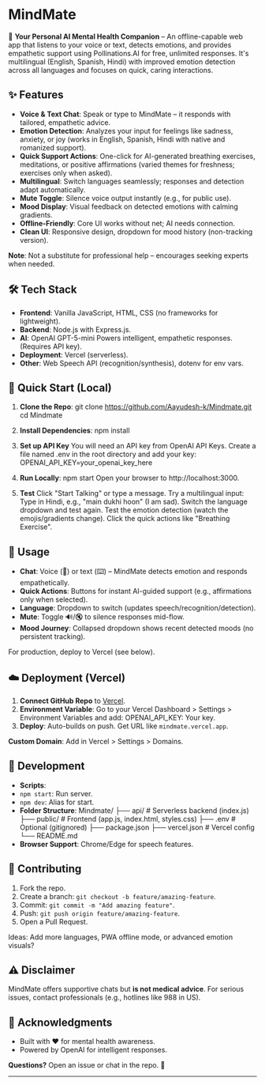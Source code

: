 # MindMate

🧠 **Your Personal AI Mental Health Companion** – An offline-capable web app that listens to your voice or text, detects emotions, and provides empathetic support using Pollinations.AI for free, unlimited responses. It's multilingual (English, Spanish, Hindi) with improved emotion detection across all languages and focuses on quick, caring interactions.

## ✨ Features

- **Voice & Text Chat**: Speak or type to MindMate – it responds with tailored, empathetic advice.
- **Emotion Detection**: Analyzes your input for feelings like sadness, anxiety, or joy (works in English, Spanish, Hindi with native and romanized support).
- **Quick Support Actions**: One-click for AI-generated breathing exercises, meditations, or positive affirmations (varied themes for freshness; exercises only when asked).
- **Multilingual**: Switch languages seamlessly; responses and detection adapt automatically.
- **Mute Toggle**: Silence voice output instantly (e.g., for public use).
- **Mood Display**: Visual feedback on detected emotions with calming gradients.
- **Offline-Friendly**: Core UI works without net; AI needs connection.
- **Clean UI**: Responsive design, dropdown for mood history (non-tracking version).

**Note**: Not a substitute for professional help – encourages seeking experts when needed.

## 🛠 Tech Stack

- **Frontend**: Vanilla JavaScript, HTML, CSS (no frameworks for lightweight).
- **Backend**: Node.js with Express.js.
- **AI**: OpenAI GPT-5-mini Powers intelligent, empathetic responses. (Requires API key).
- **Deployment**: Vercel (serverless).
- **Other**: Web Speech API (recognition/synthesis), dotenv for env vars.

## 🚀 Quick Start (Local)

1. **Clone the Repo**:
git clone https://github.com/Aayudesh-k/Mindmate.git
cd Mindmate

2. **Install Dependencies**:
npm install

3. **Set up API Key** 
You will need an API key from OpenAI API Keys.
Create a file named .env in the root directory and add your key:
  OPENAI_API_KEY=your_openai_key_here

4. **Run Locally**:
npm start
Open your browser to http://localhost:3000.

5. **Test**
Click "Start Talking" or type a message.
Try a multilingual input: Type in Hindi, e.g., "main dukhi hoon" (I am sad).
Switch the language dropdown and test again.
Test the emotion detection (watch the emojis/gradients change).
Click the quick actions like "Breathing Exercise".

## 📱 Usage

- **Chat**: Voice (🎤) or text (⌨️) – MindMate detects emotion and responds empathetically.
- **Quick Actions**: Buttons for instant AI-guided support (e.g., affirmations only when selected).
- **Language**: Dropdown to switch (updates speech/recognition/detection).
- **Mute**: Toggle 🔊/🔇 to silence responses mid-flow.
- **Mood Journey**: Collapsed dropdown shows recent detected moods (no persistent tracking).

For production, deploy to Vercel (see below).

## ☁️ Deployment (Vercel)

1. **Connect GitHub Repo** to [Vercel](https://vercel.com).
2. **Environment Variable**:
Go to your Vercel Dashboard > Settings > Environment Variables and add:
  OPENAI_API_KEY: Your key.
3. **Deploy**: Auto-builds on push. Get URL like `mindmate.vercel.app`.

**Custom Domain**: Add in Vercel > Settings > Domains.

## 🔧 Development

- **Scripts**:
- `npm start`: Run server.
- `npm dev`: Alias for start.
- **Folder Structure**:
Mindmate/
├── api/          # Serverless backend (index.js)
├── public/       # Frontend (app.js, index.html, styles.css)
├── .env          # Optional (gitignored)
├── package.json
├── vercel.json   # Vercel config
└── README.md
- **Browser Support**: Chrome/Edge for speech features.

## 🤝 Contributing

1. Fork the repo.
2. Create a branch: `git checkout -b feature/amazing-feature`.
3. Commit: `git commit -m "Add amazing feature"`.
4. Push: `git push origin feature/amazing-feature`.
5. Open a Pull Request.

Ideas: Add more languages, PWA offline mode, or advanced emotion visuals?

## ⚠️ Disclaimer

MindMate offers supportive chats but **is not medical advice**. For serious issues, contact professionals (e.g., hotlines like 988 in US).

## 🙏 Acknowledgments

- Built with ❤️ for mental health awareness.
- Powered by OpenAI for intelligent responses.

**Questions?** Open an issue or chat in the repo. 💚

---
